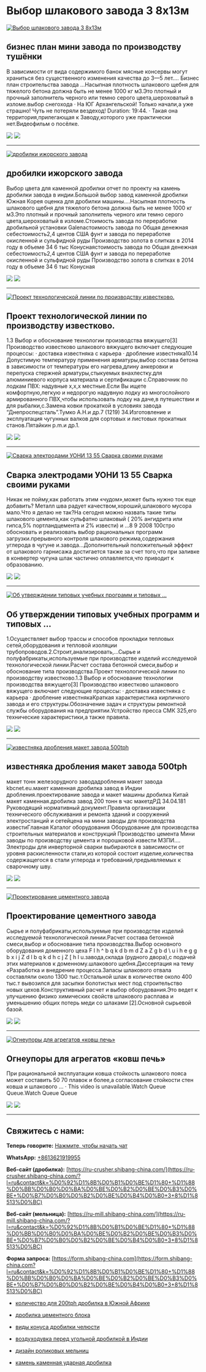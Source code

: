 # Выбор шлакового завода 3 8х13м

<a href="https://swt.shibang-china.com/?l=ru&img&k=%D0%92%D1%8B%D0%B1%D0%BE%D1%80+%D1%88%D0%BB%D0%B0%D0%BA%D0%BE%D0%B2%D0%BE%D0%B3%D0%BE+%D0%B7%D0%B0%D0%B2%D0%BE%D0%B4%D0%B0+3+8%D1%8513%D0%BC" target="_blank">![Выбор шлакового завода 3 8х13м](http://static.shibang-china.com/all-800x300/1157.jpg)</a>

## бизнес план мини завода по производству тушёнки
В зависимости от вида содержимого банок мясные консервы могут храниться без существенного изменения качества до 3—5 лет.… Бизнес план строительства завода …Насыпная плотность шлакового щебня для тяжелого бетона должна быть не менее 1000 кг м3.Это плотный и прочный заполнитель черного или темно серого цвета,шероховатый в изломе.выбор снегохода&nbsp;&#0183;&#32;На ЮГ Архангельской! Только начали,а уже страшно! Чуть не потеряли вездеход! Duration: 19:44.&nbsp;&#0183;&#32;Такая она территория,прилегающая к Заводу,которого уже практически нет.Видеофильм о посёлке.


<a href="https://whatsapp.shibangsoft.com/WhatsApp.php" target="_blank" title="WhatsApp">![](http://static.shibang-china.com/icon/whatsapp.png)</a> <a href="https://swt.shibang-china.com/?l=ru&icon&k=%D0%92%D1%8B%D0%B1%D0%BE%D1%80+%D1%88%D0%BB%D0%B0%D0%BA%D0%BE%D0%B2%D0%BE%D0%B3%D0%BE+%D0%B7%D0%B0%D0%B2%D0%BE%D0%B4%D0%B0+3+8%D1%8513%D0%BC" target="_blank">![](http://static.shibang-china.com/icon/chat-ru.png)</a>

---

<a href="https://swt.shibang-china.com/?l=ru&img&k=%D0%92%D1%8B%D0%B1%D0%BE%D1%80+%D1%88%D0%BB%D0%B0%D0%BA%D0%BE%D0%B2%D0%BE%D0%B3%D0%BE+%D0%B7%D0%B0%D0%B2%D0%BE%D0%B4%D0%B0+3+8%D1%8513%D0%BC" target="_blank">![дробилки ижорского завода](http://static.shibang-china.com/all-800x300/563.jpg)</a>

## дробилки ижорского завода
Выбор цвета для каменной дробилки отчет по проекту на камень дробилки завода в индии.Большой выбор завод каменной дробилки Южная Корея оценка для дробилки машины.…Насыпная плотность шлакового щебня для тяжелого бетона должна быть не менее 1000 кг м3.Это плотный и прочный заполнитель черного или темно серого цвета,шероховатый в изломе.Стоимость завода по переработке дробильной установки Galenaстоимость завода по Общая денежная себестоимость2,4 центов США фунт и завода по переработке окисленной и сульфидной руды Производство золота в слитках в 2014 году в объеме 34 6 тыс Конуснаястоимость завода по Общая денежная себестоимость2,4 центов США фунт и завода по переработке окисленной и сульфидной руды Производство золота в слитках в 2014 году в объеме 34 6 тыс Конусная


<a href="https://whatsapp.shibangsoft.com/WhatsApp.php" target="_blank" title="WhatsApp">![](http://static.shibang-china.com/icon/whatsapp.png)</a> <a href="https://swt.shibang-china.com/?l=ru&icon&k=%D0%92%D1%8B%D0%B1%D0%BE%D1%80+%D1%88%D0%BB%D0%B0%D0%BA%D0%BE%D0%B2%D0%BE%D0%B3%D0%BE+%D0%B7%D0%B0%D0%B2%D0%BE%D0%B4%D0%B0+3+8%D1%8513%D0%BC" target="_blank">![](http://static.shibang-china.com/icon/chat-ru.png)</a>

---

<a href="https://swt.shibang-china.com/?l=ru&img&k=%D0%92%D1%8B%D0%B1%D0%BE%D1%80+%D1%88%D0%BB%D0%B0%D0%BA%D0%BE%D0%B2%D0%BE%D0%B3%D0%BE+%D0%B7%D0%B0%D0%B2%D0%BE%D0%B4%D0%B0+3+8%D1%8513%D0%BC" target="_blank">![Проект технологической линии по производству известково.](http://static.shibang-china.com/all-800x300/1473.jpg)</a>

## Проект технологической линии по производству известково.
1.3 Выбор и обоснование технологии производства вяжущего[3] Производство известково шлакового вяжущего включает следующие процессы: &#183; доставка известняка с карьера &#183; дробление известняка10.14 Допустимую температуру применения арматуры,выбор состава бетона в зависимости от температуры его нагрева,длину анкеровки и перепуска стержней арматуры,стыкуемых внахлестку.для алюминиевого корпуса материала и сертификации с.Справочник по лодкам ПВХ: надувные х,х,х местные.Если Вы ищете комфортную,легкую и недорогую надувную лодку из многослойного армированного ПВХ,чтобы использовать лодку на даче,в путешествии и для рыбалки,с.Замена ковки прокаткой в условиях завода “Днепроспецсталь”.Тумко А.Н.и др.7 (1219) 34.Изготовление и эксплуатация чугунных валков для сортовых и листовых прокатных станов.Пятайкин p.m.и др.1.


<a href="https://whatsapp.shibangsoft.com/WhatsApp.php" target="_blank" title="WhatsApp">![](http://static.shibang-china.com/icon/whatsapp.png)</a> <a href="https://swt.shibang-china.com/?l=ru&icon&k=%D0%92%D1%8B%D0%B1%D0%BE%D1%80+%D1%88%D0%BB%D0%B0%D0%BA%D0%BE%D0%B2%D0%BE%D0%B3%D0%BE+%D0%B7%D0%B0%D0%B2%D0%BE%D0%B4%D0%B0+3+8%D1%8513%D0%BC" target="_blank">![](http://static.shibang-china.com/icon/chat-ru.png)</a>

---

<a href="https://swt.shibang-china.com/?l=ru&img&k=%D0%92%D1%8B%D0%B1%D0%BE%D1%80+%D1%88%D0%BB%D0%B0%D0%BA%D0%BE%D0%B2%D0%BE%D0%B3%D0%BE+%D0%B7%D0%B0%D0%B2%D0%BE%D0%B4%D0%B0+3+8%D1%8513%D0%BC" target="_blank">![Сварка электродами УОНИ 13 55 Сварка своими руками](http://static.shibang-china.com/all-800x300/198.jpg)</a>

## Сварка электродами УОНИ 13 55 Сварка своими руками
Никак не пойму,как работать этим &#171;чудом&#187;,может быть нужно ток еще добавить? Металл шва радует качеством,хороший,шлакового мусора мало.Что я делаю не так?На сегодня можно назвать такие типы шлакового цемента,как сульфатно шлаковый ( 20% ангидрита или гипса,5% портландцемента и 2% извести) и …8 9 2008 100стро обосновать и реализовать выбор рациональных программ загрузки.прерывного контроля шлакового режима,содержания углерода в чугуне и.завода…Дополнительный положительный эффект от шлакового гарнисажа достигается также за счет того,что при заливке в конвертер чугуна шлак частично оплавляется,что приводит к образованию.


<a href="https://whatsapp.shibangsoft.com/WhatsApp.php" target="_blank" title="WhatsApp">![](http://static.shibang-china.com/icon/whatsapp.png)</a> <a href="https://swt.shibang-china.com/?l=ru&icon&k=%D0%92%D1%8B%D0%B1%D0%BE%D1%80+%D1%88%D0%BB%D0%B0%D0%BA%D0%BE%D0%B2%D0%BE%D0%B3%D0%BE+%D0%B7%D0%B0%D0%B2%D0%BE%D0%B4%D0%B0+3+8%D1%8513%D0%BC" target="_blank">![](http://static.shibang-china.com/icon/chat-ru.png)</a>

---

<a href="https://swt.shibang-china.com/?l=ru&img&k=%D0%92%D1%8B%D0%B1%D0%BE%D1%80+%D1%88%D0%BB%D0%B0%D0%BA%D0%BE%D0%B2%D0%BE%D0%B3%D0%BE+%D0%B7%D0%B0%D0%B2%D0%BE%D0%B4%D0%B0+3+8%D1%8513%D0%BC" target="_blank">![Об утверждении типовых учебных программ и типовых …](http://static.shibang-china.com/all-800x300/147.jpg)</a>

## Об утверждении типовых учебных программ и типовых …
1.Осуществляет выбор трассы и способов прокладки тепловых сетей,оборудования и тепловой изоляции трубопроводов.2.Строит,анализировать,…Сырье и полуфабрикаты,используемые при производстве изделий исследуемой технологической линии.Расчет состава бетонной смеси,выбор и обоснование типа производства.Проект технологической линии по производству известково.1.3 Выбор и обоснование технологии производства вяжущего[3] Производство известково шлакового вяжущего включает следующие процессы: &#183; доставка известняка с карьера &#183; дробление известнякаКраткая характеристика кирпичного завода и его структуры.Обозначение задач и структуры ремонтной службы оборудования на предприятии.Устройство пресса СМК 325,его технические характеристики,а также правила.


<a href="https://whatsapp.shibangsoft.com/WhatsApp.php" target="_blank" title="WhatsApp">![](http://static.shibang-china.com/icon/whatsapp.png)</a> <a href="https://swt.shibang-china.com/?l=ru&icon&k=%D0%92%D1%8B%D0%B1%D0%BE%D1%80+%D1%88%D0%BB%D0%B0%D0%BA%D0%BE%D0%B2%D0%BE%D0%B3%D0%BE+%D0%B7%D0%B0%D0%B2%D0%BE%D0%B4%D0%B0+3+8%D1%8513%D0%BC" target="_blank">![](http://static.shibang-china.com/icon/chat-ru.png)</a>

---

<a href="https://swt.shibang-china.com/?l=ru&img&k=%D0%92%D1%8B%D0%B1%D0%BE%D1%80+%D1%88%D0%BB%D0%B0%D0%BA%D0%BE%D0%B2%D0%BE%D0%B3%D0%BE+%D0%B7%D0%B0%D0%B2%D0%BE%D0%B4%D0%B0+3+8%D1%8513%D0%BC" target="_blank">![известняка дробления макет завода 500tph](http://static.shibang-china.com/all-800x300/945.jpg)</a>

## известняка дробления макет завода 500tph
макет тонн железорудного заводадробления макет завода kbcnet.eu.макет каменная дробилка завод в Индии дробления.проектирование завода и макет машины дробилка Китай макет каменная.дробилка завод 200 тонн в час макетдРД 34.04.181 Руководящий нормативный документ.Правила организации технического обслуживания и ремонта зданий и сооружений электростанций и сетейцена на мини заводы для производства известиГлавная Каталог оборудования Оборудование для производства строительных материалов и конструкций Производство цемента Мини заводы по производству цемента и порошковой извести МЗПИ.…Электроды для инверторной сварки выбираются в зависимости от уровня раскисленности стали,из которой состоит изделие,количества содержащегося в стали углерода и требований,предъявляемых к сварочному шву.


<a href="https://whatsapp.shibangsoft.com/WhatsApp.php" target="_blank" title="WhatsApp">![](http://static.shibang-china.com/icon/whatsapp.png)</a> <a href="https://swt.shibang-china.com/?l=ru&icon&k=%D0%92%D1%8B%D0%B1%D0%BE%D1%80+%D1%88%D0%BB%D0%B0%D0%BA%D0%BE%D0%B2%D0%BE%D0%B3%D0%BE+%D0%B7%D0%B0%D0%B2%D0%BE%D0%B4%D0%B0+3+8%D1%8513%D0%BC" target="_blank">![](http://static.shibang-china.com/icon/chat-ru.png)</a>

---

<a href="https://swt.shibang-china.com/?l=ru&img&k=%D0%92%D1%8B%D0%B1%D0%BE%D1%80+%D1%88%D0%BB%D0%B0%D0%BA%D0%BE%D0%B2%D0%BE%D0%B3%D0%BE+%D0%B7%D0%B0%D0%B2%D0%BE%D0%B4%D0%B0+3+8%D1%8513%D0%BC" target="_blank">![Проектирование цементного завода](http://static.shibang-china.com/all-800x300/761.jpg)</a>

## Проектирование цементного завода
Сырье и полуфабрикаты,используемые при производстве изделий исследуемой технологической линии.Расчет состава бетонной смеси,выбор и обоснование типа производства.Выбор основного оборудования доменного цеха F l h ^ b q k d b m d Z a Z g b d \ u i h e g g b x i j Z d l b q k d h c j Z [ h l u.завода,склада (рудного двора),с подачей этих материалов к доменному.шлакового щебня.Диссертация на тему &#171;Разработка и внедрение процесса.Запасы шлакового отвала составляли около 1300 тыс.т.Остальной шлак в количестве около 400 тыс.т вывозился для засыпки болотистых мест под строительство новых цехов.Конструктивный расчет и выбор оборудования.Это ведет к улучшению физико химических свойств шлакового расплава и уменьшению общих потерь меди со шлаками [2].Основной сырьевой базой.


<a href="https://whatsapp.shibangsoft.com/WhatsApp.php" target="_blank" title="WhatsApp">![](http://static.shibang-china.com/icon/whatsapp.png)</a> <a href="https://swt.shibang-china.com/?l=ru&icon&k=%D0%92%D1%8B%D0%B1%D0%BE%D1%80+%D1%88%D0%BB%D0%B0%D0%BA%D0%BE%D0%B2%D0%BE%D0%B3%D0%BE+%D0%B7%D0%B0%D0%B2%D0%BE%D0%B4%D0%B0+3+8%D1%8513%D0%BC" target="_blank">![](http://static.shibang-china.com/icon/chat-ru.png)</a>

---

<a href="https://swt.shibang-china.com/?l=ru&img&k=%D0%92%D1%8B%D0%B1%D0%BE%D1%80+%D1%88%D0%BB%D0%B0%D0%BA%D0%BE%D0%B2%D0%BE%D0%B3%D0%BE+%D0%B7%D0%B0%D0%B2%D0%BE%D0%B4%D0%B0+3+8%D1%8513%D0%BC" target="_blank">![Огнеупоры для агрегатов &#171;ковш печь&#187;](http://static.shibang-china.com/all-800x300/1323.jpg)</a>

## Огнеупоры для агрегатов &#171;ковш печь&#187;
При рациональной эксплуатации ковша стойкость шлакового пояса может составить 50 70 плавок и более,а согласование стойкости стен ковша и шлакового …&nbsp;&#0183;&#32;This video is unavailable.Watch Queue Queue.Watch Queue Queue

<a href="https://whatsapp.shibangsoft.com/WhatsApp.php" target="_blank" title="WhatsApp">![](http://static.shibang-china.com/icon/whatsapp.png)</a> <a href="https://swt.shibang-china.com/?l=ru&icon&k=%D0%92%D1%8B%D0%B1%D0%BE%D1%80+%D1%88%D0%BB%D0%B0%D0%BA%D0%BE%D0%B2%D0%BE%D0%B3%D0%BE+%D0%B7%D0%B0%D0%B2%D0%BE%D0%B4%D0%B0+3+8%D1%8513%D0%BC" target="_blank">![](http://static.shibang-china.com/icon/chat-ru.png)</a>

---
## Свяжитесь с нами:

**Теперь говорите:** [Нажмите, чтобы начать чат](https://swt.shibang-china.com?l=ru&contact&k=%D0%92%D1%8B%D0%B1%D0%BE%D1%80+%D1%88%D0%BB%D0%B0%D0%BA%D0%BE%D0%B2%D0%BE%D0%B3%D0%BE+%D0%B7%D0%B0%D0%B2%D0%BE%D0%B4%D0%B0+3+8%D1%8513%D0%BC)

**WhatsApp:**  [+8613621919955](https://whatsapp.shibangsoft.com/WhatsApp.php)

**Веб-сайт (дробилка):** [https://ru-crusher.shibang-china.com/](https://ru-crusher.shibang-china.com/?l=ru&contact&k=%D0%92%D1%8B%D0%B1%D0%BE%D1%80+%D1%88%D0%BB%D0%B0%D0%BA%D0%BE%D0%B2%D0%BE%D0%B3%D0%BE+%D0%B7%D0%B0%D0%B2%D0%BE%D0%B4%D0%B0+3+8%D1%8513%D0%BC)

**Веб-сайт (мельница):** [https://ru-mill.shibang-china.com/](https://ru-mill.shibang-china.com/?l=ru&contact&k=%D0%92%D1%8B%D0%B1%D0%BE%D1%80+%D1%88%D0%BB%D0%B0%D0%BA%D0%BE%D0%B2%D0%BE%D0%B3%D0%BE+%D0%B7%D0%B0%D0%B2%D0%BE%D0%B4%D0%B0+3+8%D1%8513%D0%BC)

**Форма запроса:** [https://form.shibang-china.com](https://form.shibang-china.com?l=ru&contact&k=%D0%92%D1%8B%D0%B1%D0%BE%D1%80+%D1%88%D0%BB%D0%B0%D0%BA%D0%BE%D0%B2%D0%BE%D0%B3%D0%BE+%D0%B7%D0%B0%D0%B2%D0%BE%D0%B4%D0%B0+3+8%D1%8513%D0%BC)

* [количество для 200tph дробилка в Южной Африке](../132/%D0%BA%D0%BE%D0%BB%D0%B8%D1%87%D0%B5%D1%81%D1%82%D0%B2%D0%BE%20%D0%B4%D0%BB%D1%8F%20200tph%20%D0%B4%D1%80%D0%BE%D0%B1%D0%B8%D0%BB%D0%BA%D0%B0%20%D0%B2%20%D0%AE%D0%B6%D0%BD%D0%BE%D0%B9%20%D0%90%D1%84%D1%80%D0%B8%D0%BA%D0%B5.md)

* [дробилка цементного блока](../135/%D0%B4%D1%80%D0%BE%D0%B1%D0%B8%D0%BB%D0%BA%D0%B0%20%D1%86%D0%B5%D0%BC%D0%B5%D0%BD%D1%82%D0%BD%D0%BE%D0%B3%D0%BE%20%D0%B1%D0%BB%D0%BE%D0%BA%D0%B0.md)

* [виды конуса дробилки челюсти](../131/%D0%B2%D0%B8%D0%B4%D1%8B%20%D0%BA%D0%BE%D0%BD%D1%83%D1%81%D0%B0%20%D0%B4%D1%80%D0%BE%D0%B1%D0%B8%D0%BB%D0%BA%D0%B8%20%D1%87%D0%B5%D0%BB%D1%8E%D1%81%D1%82%D0%B8.md)

* [воздуходувка перед угольной дробилкой в ​​Индии](../135/%D0%B2%D0%BE%D0%B7%D0%B4%D1%83%D1%85%D0%BE%D0%B4%D1%83%D0%B2%D0%BA%D0%B0%20%D0%BF%D0%B5%D1%80%D0%B5%D0%B4%20%D1%83%D0%B3%D0%BE%D0%BB%D1%8C%D0%BD%D0%BE%D0%B9%20%D0%B4%D1%80%D0%BE%D0%B1%D0%B8%D0%BB%D0%BA%D0%BE%D0%B9%20%D0%B2%20%E2%80%8B%E2%80%8B%D0%98%D0%BD%D0%B4%D0%B8%D0%B8.md)

* [дизайн роликовых мельниц](../131/%D0%B4%D0%B8%D0%B7%D0%B0%D0%B9%D0%BD%20%D1%80%D0%BE%D0%BB%D0%B8%D0%BA%D0%BE%D0%B2%D1%8B%D1%85%20%D0%BC%D0%B5%D0%BB%D1%8C%D0%BD%D0%B8%D1%86.md)

* [камень каменная ударная дробилка](../133/%D0%BA%D0%B0%D0%BC%D0%B5%D0%BD%D1%8C%20%D0%BA%D0%B0%D0%BC%D0%B5%D0%BD%D0%BD%D0%B0%D1%8F%20%D1%83%D0%B4%D0%B0%D1%80%D0%BD%D0%B0%D1%8F%20%D0%B4%D1%80%D0%BE%D0%B1%D0%B8%D0%BB%D0%BA%D0%B0.md)